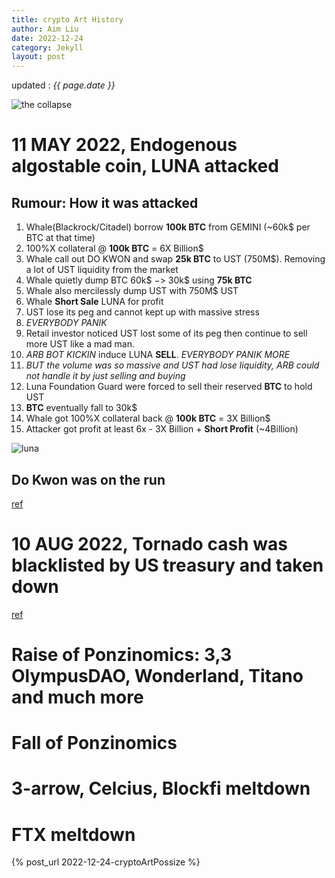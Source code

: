 ```yaml
---
title: crypto Art History
author: Aim Liu
date: 2022-12-24
category: Jekyll
layout: post
---
```

updated : _{{ page.date }}_

![the collapse]({{/assets/images/luna_peg.jpeg}})

# 11 MAY 2022, Endogenous algostable coin, LUNA attacked
## Rumour: How it was attacked
1. Whale(Blackrock/Citadel) borrow **100k BTC** from GEMINI (~60k$ per BTC at that time) 
2. 100%X collateral @ **100k BTC** = 6X Billion$
3. Whale call out DO KWON and swap **25k BTC** to UST (750M$). Removing a lot of UST liquidity from the market
4. Whale quietly dump BTC 60k$ $->$ 30k$ using **75k BTC**
5. Whale also mercilessly dump UST with 750M$ UST
6. Whale **Short Sale** LUNA for profit
7. UST lose its peg and cannot kept up with massive stress
8. _EVERYBODY PANIK_
9. Retail investor noticed UST lost some of its peg then continue to sell more UST like a mad man.
10. _ARB BOT KICKIN_ induce LUNA **SELL**. _EVERYBODY PANIK MORE_
12. _BUT the volume was so massive and UST had lose liquidity, ARB could not handle it by just selling and buying_
13. Luna Foundation Guard were forced to sell their reserved __BTC__ to hold UST
14. __BTC__ eventually fall to 30k$
15. Whale got 100%X collateral back @ **100k BTC** = 3X Billion$
16. Attacker got profit at least 6x - 3X Billion +  **Short Profit** (~4Billion)

![luna]({{/assets/images/rumour_luna.jpeg}})

## Do Kwon was on the run

[ref](https://twitter.com/WatcherGuru/status/1571748642033397761)

# 10 AUG 2022, Tornado cash was blacklisted by US treasury and taken down
[ref](https://twitter.com/BowTiedIguana/status/1556683120002314241)

# Raise of Ponzinomics: 3,3 OlympusDAO, Wonderland, Titano and much more

# Fall of Ponzinomics

# 3-arrow, Celcius, Blockfi meltdown

# FTX meltdown
{% post_url 2022-12-24-cryptoArtPossize %}